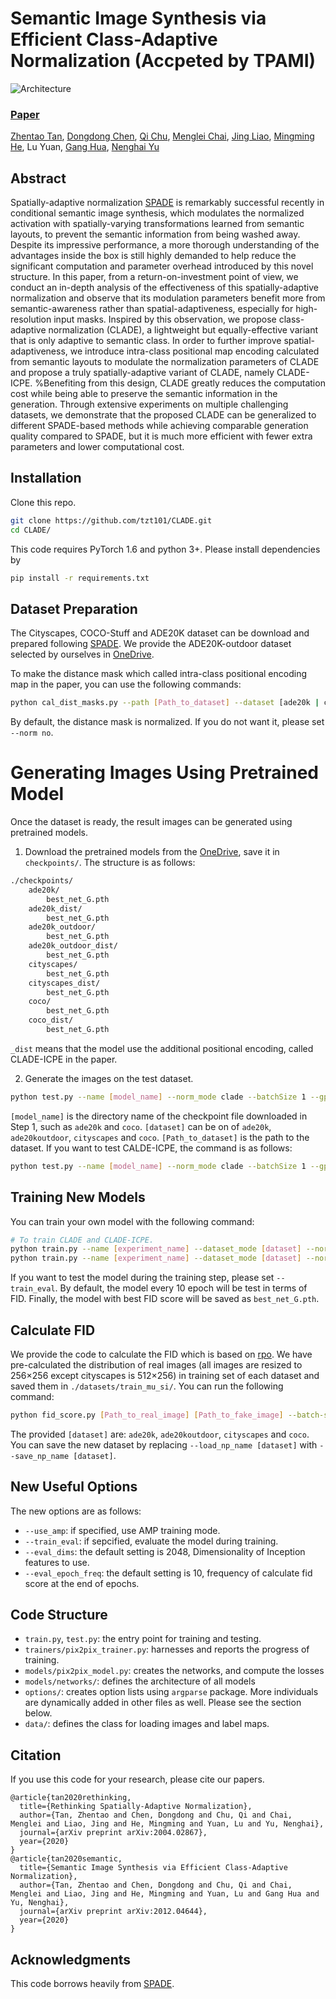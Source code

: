 # Semantic Image Synthesis via Efficient Class-Adaptive Normalization (Accpeted by TPAMI)
![Architecture](docs/SPADE-CLADE.png)
### [Paper](https://arxiv.org/pdf/2012.04644.pdf)

[Zhentao Tan](https://scholar.google.com/citations?user=VCX7itEAAAAJ&hl=zh-CN&oi=ao), [Dongdong Chen](http://www.dongdongchen.bid/), [Qi Chu](https://scholar.google.com/citations?user=JZjOMdsAAAAJ&hl=en), [Menglei Chai](https://mlchai.com/), [Jing Liao](https://liaojing.github.io/html/index.html), [Mingming He](http://mingminghe.com/),  Lu Yuan, [Gang Hua](https://scholar.google.com/citations?user=7SgUlggAAAAJ&hl=zh-CN&oi=ao), [Nenghai Yu](https://scholar.google.com/citations?user=7620QAMAAAAJ&hl=zh-CN)

## Abstract
Spatially-adaptive normalization [SPADE](https://github.com/NVlabs/SPADE.git) is remarkably successful recently in conditional semantic image synthesis, which modulates the normalized activation with spatially-varying transformations learned from semantic layouts, to prevent the semantic information from being washed away. Despite its impressive performance, a more thorough understanding of the advantages inside the box is still highly demanded to help reduce the significant computation and parameter overhead introduced by this novel structure. In this paper, from a return-on-investment point of view, we conduct an in-depth analysis of the effectiveness of this spatially-adaptive normalization and observe that its modulation parameters benefit more from semantic-awareness rather than spatial-adaptiveness, especially for high-resolution input masks. Inspired by this observation, we propose class-adaptive normalization (CLADE), a lightweight but equally-effective variant that is only adaptive to semantic class. In order to further improve spatial-adaptiveness, we introduce intra-class positional map encoding calculated from semantic layouts to modulate the normalization parameters of CLADE and propose a truly spatially-adaptive variant of CLADE, namely CLADE-ICPE. %Benefiting from this design, CLADE greatly reduces the computation cost while being able to preserve the semantic information in the generation. Through extensive experiments on multiple challenging datasets, we demonstrate that the proposed CLADE can be generalized to different SPADE-based methods while achieving comparable generation quality compared to SPADE, but it is much more efficient with fewer extra parameters and lower computational cost.

## Installation

Clone this repo.
```bash
git clone https://github.com/tzt101/CLADE.git
cd CLADE/
```

This code requires PyTorch 1.6 and python 3+. Please install dependencies by
```bash
pip install -r requirements.txt
```

## Dataset Preparation

The Cityscapes, COCO-Stuff and ADE20K dataset can be download and prepared following [SPADE](https://github.com/NVlabs/SPADE.git). We provide the ADE20K-outdoor dataset selected by ourselves in [OneDrive](https://mailustceducn-my.sharepoint.com/:u:/g/personal/tzt_mail_ustc_edu_cn/ERJWBXyAZW1FrJ0sXWQxm0cBjdqN3kgJXOtSuqRBTSktUw?e=fHuPrV).

To make the distance mask which called intra-class positional encoding map in the paper, you can use the following commands:
```bash
python cal_dist_masks.py --path [Path_to_dataset] --dataset [ade20k | coco | cityscapes]
```
By default, the distance mask is normalized. If you do not want it, please set `--norm no`.

# Generating Images Using Pretrained Model

Once the dataset is ready, the result images can be generated using pretrained models.

1. Download the pretrained models from the [OneDrive](https://mailustceducn-my.sharepoint.com/:u:/g/personal/tzt_mail_ustc_edu_cn/EU8LC9ElEmRIqpe__0GrD0gBRDKERkK6q-J-oI9k8GxHGA?e=tQ6zk4), save it in `checkpoints/`. The structure is as follows:
```bash
./checkpoints/
    ade20k/
        best_net_G.pth
    ade20k_dist/
        best_net_G.pth
    ade20k_outdoor/
        best_net_G.pth
    ade20k_outdoor_dist/
        best_net_G.pth
    cityscapes/
        best_net_G.pth
    cityscapes_dist/
        best_net_G.pth
    coco/
        best_net_G.pth
    coco_dist/
        best_net_G.pth
```
`_dist` means that the model use the additional positional encoding, called CLADE-ICPE in the paper.

2. Generate the images on the test dataset.
```bash
python test.py --name [model_name] --norm_mode clade --batchSize 1 --gpu_ids 0 --which_epoch best --dataset_mode [dataset] --dataroot [Path_to_dataset]
```
`[model_name]` is the directory name of the checkpoint file downloaded in Step 1, such as `ade20k` and `coco`. `[dataset]` can be on of `ade20k`, `ade20koutdoor`, `cityscapes` and `coco`. `[Path_to_dataset]` is the path to the dataset. If you want to test CALDE-ICPE, the command is as follows:
```bash
python test.py --name [model_name] --norm_mode clade --batchSize 1 --gpu_ids 0 --which_epoch best --dataset_mode [dataset] --dataroot [Path_to_dataset] --add_dist
```

## Training New Models

You can train your own model with the following command:
```bash
# To train CLADE and CLADE-ICPE.
python train.py --name [experiment_name] --dataset_mode [dataset] --norm_mode clade --dataroot [Path_to_dataset]
python train.py --name [experiment_name] --dataset_mode [dataset] --norm_mode clade --dataroot [Path_to_dataset] --add_dist
```
If you want to test the model during the training step, please set `--train_eval`. By default, the model every 10 epoch will be test in terms of FID. Finally, the model with best FID score will be saved as `best_net_G.pth`.

## Calculate FID 

We provide the code to calculate the FID which is based on [rpo](https://github.com/mseitzer/pytorch-fid.git). We have pre-calculated the distribution of real images (all images are resized to 256×256 except cityscapes is 512×256) in training set of each dataset and saved them in `./datasets/train_mu_si/`. You can run the following command:
```bash
python fid_score.py [Path_to_real_image] [Path_to_fake_image] --batch-size 1 --gpu 0 --load_np_name [dataset] --resize [Size]
```
The provided `[dataset]` are: `ade20k`, `ade20koutdoor`, `cityscapes` and `coco`. You can save the new dataset by replacing `--load_np_name [dataset]` with `--save_np_name [dataset]`.

## New Useful Options 

The new options are as follows:
- `--use_amp`: if specified, use AMP training mode.
- `--train_eval`: if sepcified, evaluate the model during training.
- `--eval_dims`: the default setting is 2048, Dimensionality of Inception features to use.
- `--eval_epoch_freq`: the default setting is 10, frequency of calculate fid score at the end of epochs.

## Code Structure

- `train.py`, `test.py`: the entry point for training and testing.
- `trainers/pix2pix_trainer.py`: harnesses and reports the progress of training.
- `models/pix2pix_model.py`: creates the networks, and compute the losses
- `models/networks/`: defines the architecture of all models
- `options/`: creates option lists using `argparse` package. More individuals are dynamically added in other files as well. Please see the section below.
- `data/`: defines the class for loading images and label maps.

## Citation
If you use this code for your research, please cite our papers.
```
@article{tan2020rethinking,
  title={Rethinking Spatially-Adaptive Normalization},
  author={Tan, Zhentao and Chen, Dongdong and Chu, Qi and Chai, Menglei and Liao, Jing and He, Mingming and Yuan, Lu and Yu, Nenghai},
  journal={arXiv preprint arXiv:2004.02867},
  year={2020}
}
@article{tan2020semantic,
  title={Semantic Image Synthesis via Efficient Class-Adaptive Normalization},
  author={Tan, Zhentao and Chen, Dongdong and Chu, Qi and Chai, Menglei and Liao, Jing and He, Mingming and Yuan, Lu and Gang Hua and Yu, Nenghai},
  journal={arXiv preprint arXiv:2012.04644},
  year={2020}
}
```

## Acknowledgments
This code borrows heavily from [SPADE](https://github.com/NVlabs/SPADE.git). 

